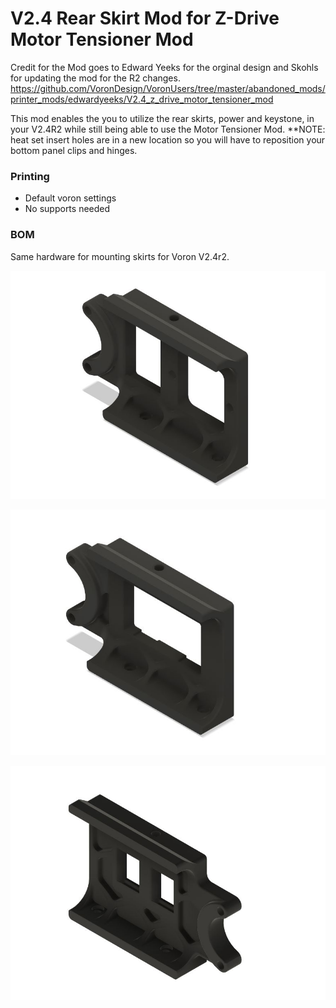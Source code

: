 # V2.4 Rear Skirt Mod for Z-Drive Motor Tensioner Mod

Credit for the Mod goes to Edward Yeeks for the orginal design and Skohls for updating the mod for the R2 changes.
https://github.com/VoronDesign/VoronUsers/tree/master/abandoned_mods/printer_mods/edwardyeeks/V2.4_z_drive_motor_tensioner_mod

This mod enables the you to utilize the rear skirts, power and keystone, in your V2.4R2 while still being able to use the Motor Tensioner Mod.
**NOTE: heat set insert holes are in a new location so you will have to reposition your bottom panel clips and hinges.

### Printing
  * Default voron settings
  * No supports needed
  
### BOM
Same hardware for mounting skirts for Voron V2.4r2.

![V2.4R2_Z-Drive_Motor_Tension_Mod_Rear_Skirts](Images/Filtered_Inlet_Skirt_Mod.JPG)

![V2.4R2_Z-Drive_Motor_Tension_Mod_Rear_Skirts](Images/IEC-GS_Skirt_Mod.JPG)

![V2.4R2_Z-Drive_Motor_Tension_Mod_Rear_Skirts](Images/Keystone_Skirt_Mod.JPG)
